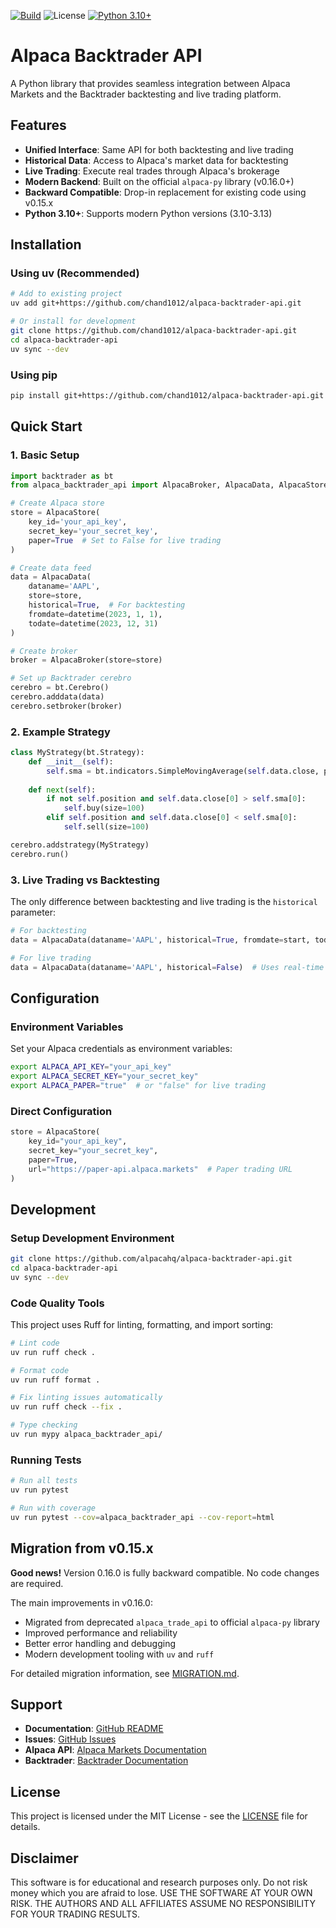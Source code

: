 [![Build](https://github.com/chand1012/alpaca-backtrader-api/actions/workflows/build.yml/badge.svg)](https://github.com/chand1012/alpaca-backtrader-api/actions/workflows/build.yml)
![License](https://img.shields.io/badge/license-MIT-blue)
[![Python 3.10+](https://img.shields.io/badge/python-3.10+-blue.svg)](https://www.python.org/downloads/)

# Alpaca Backtrader API

A Python library that provides seamless integration between Alpaca Markets and the Backtrader backtesting and live trading platform.

## Features

- **Unified Interface**: Same API for both backtesting and live trading
- **Historical Data**: Access to Alpaca's market data for backtesting
- **Live Trading**: Execute real trades through Alpaca's brokerage
- **Modern Backend**: Built on the official `alpaca-py` library (v0.16.0+)
- **Backward Compatible**: Drop-in replacement for existing code using v0.15.x
- **Python 3.10+**: Supports modern Python versions (3.10-3.13)

## Installation

### Using uv (Recommended)

```bash
# Add to existing project
uv add git+https://github.com/chand1012/alpaca-backtrader-api.git

# Or install for development
git clone https://github.com/chand1012/alpaca-backtrader-api.git
cd alpaca-backtrader-api
uv sync --dev
```

### Using pip

```bash
pip install git+https://github.com/chand1012/alpaca-backtrader-api.git
```

## Quick Start

### 1. Basic Setup

```python
import backtrader as bt
from alpaca_backtrader_api import AlpacaBroker, AlpacaData, AlpacaStore

# Create Alpaca store
store = AlpacaStore(
    key_id='your_api_key',
    secret_key='your_secret_key',
    paper=True  # Set to False for live trading
)

# Create data feed
data = AlpacaData(
    dataname='AAPL',
    store=store,
    historical=True,  # For backtesting
    fromdate=datetime(2023, 1, 1),
    todate=datetime(2023, 12, 31)
)

# Create broker
broker = AlpacaBroker(store=store)

# Set up Backtrader cerebro
cerebro = bt.Cerebro()
cerebro.adddata(data)
cerebro.setbroker(broker)
```

### 2. Example Strategy

```python
class MyStrategy(bt.Strategy):
    def __init__(self):
        self.sma = bt.indicators.SimpleMovingAverage(self.data.close, period=20)
    
    def next(self):
        if not self.position and self.data.close[0] > self.sma[0]:
            self.buy(size=100)
        elif self.position and self.data.close[0] < self.sma[0]:
            self.sell(size=100)

cerebro.addstrategy(MyStrategy)
cerebro.run()
```

### 3. Live Trading vs Backtesting

The only difference between backtesting and live trading is the `historical` parameter:

```python
# For backtesting
data = AlpacaData(dataname='AAPL', historical=True, fromdate=start, todate=end)

# For live trading  
data = AlpacaData(dataname='AAPL', historical=False)  # Uses real-time data
```

## Configuration

### Environment Variables

Set your Alpaca credentials as environment variables:

```bash
export ALPACA_API_KEY="your_api_key"
export ALPACA_SECRET_KEY="your_secret_key"
export ALPACA_PAPER="true"  # or "false" for live trading
```

### Direct Configuration

```python
store = AlpacaStore(
    key_id="your_api_key",
    secret_key="your_secret_key", 
    paper=True,
    url="https://paper-api.alpaca.markets"  # Paper trading URL
)
```

## Development

### Setup Development Environment

```bash
git clone https://github.com/alpacahq/alpaca-backtrader-api.git
cd alpaca-backtrader-api
uv sync --dev
```

### Code Quality Tools

This project uses Ruff for linting, formatting, and import sorting:

```bash
# Lint code
uv run ruff check .

# Format code  
uv run ruff format .

# Fix linting issues automatically
uv run ruff check --fix .

# Type checking
uv run mypy alpaca_backtrader_api/
```

### Running Tests

```bash
# Run all tests
uv run pytest

# Run with coverage
uv run pytest --cov=alpaca_backtrader_api --cov-report=html
```

## Migration from v0.15.x

**Good news!** Version 0.16.0 is fully backward compatible. No code changes are required.

The main improvements in v0.16.0:
- Migrated from deprecated `alpaca_trade_api` to official `alpaca-py` library
- Improved performance and reliability  
- Better error handling and debugging
- Modern development tooling with `uv` and `ruff`

For detailed migration information, see [MIGRATION.md](MIGRATION.md).

## Support

- **Documentation**: [GitHub README](https://github.com/alpacahq/alpaca-backtrader-api#readme)
- **Issues**: [GitHub Issues](https://github.com/alpacahq/alpaca-backtrader-api/issues)
- **Alpaca API**: [Alpaca Markets Documentation](https://alpaca.markets/docs/)
- **Backtrader**: [Backtrader Documentation](https://www.backtrader.com/)

## License

This project is licensed under the MIT License - see the [LICENSE](LICENSE) file for details.

## Disclaimer

This software is for educational and research purposes only. Do not risk money which you are afraid to lose. USE THE SOFTWARE AT YOUR OWN RISK. THE AUTHORS AND ALL AFFILIATES ASSUME NO RESPONSIBILITY FOR YOUR TRADING RESULTS.
